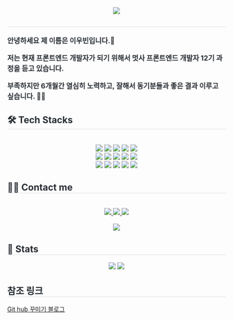 <div align= "center">
    <img src="https://capsule-render.vercel.app/api?type=waving&color=4ec6be&height=240&text=Hello%20World!%20🖐%20I'm%20WooBin&animation=fadeIn&fontColor=ffffff&fontSize=50" />
    </div>
    <div style="text-align: left;"> 
    <h2 style="border-bottom: 1px solid #d8dee4; color: #282d33;">  </h2>  
    <div style="font-weight: 700; font-size: 16px; text-align: left; color: #282d33;">
    <p><strong>안녕하세요 제 이름은 이우빈입니다.🙌</strong></p> 
    <p><strong>저는 현재 프론트엔드 개발자가 되기 위해서 멋사 프론트엔드 개발자 12기 과정을 듣고 있습니다.</strong></p> 
    <p><strong>부족하지만 6개월간 열심히 노력하고, 잘해서 동기분들과 좋은 결과 이루고 싶습니다. 🏃‍♂️</strong></p> 
    </div> 
    </div>
    <div style="text-align: left;">
    <h2 style="border-bottom: 1px solid #d8dee4; color: #282d33;"> 🛠️ Tech Stacks </h2> <br> 
    <div  align= "center"> <img src="https://img.shields.io/badge/HTML5-E34F26?style=for-the-badge&logo=HTML5&logoColor=white">
          <img src="https://img.shields.io/badge/CSS3-1572B6?style=for-the-badge&logo=CSS3&logoColor=white">
          <img src="https://img.shields.io/badge/Git-F05032?style=for-the-badge&logo=Git&logoColor=white">
          <img src="https://img.shields.io/badge/GitHub Pages-222222?style=for-the-badge&logo=GitHub Pages&logoColor=white">
          <img src="https://img.shields.io/badge/Github-181717?style=for-the-badge&logo=Github&logoColor=white">
          <br/><img src="https://img.shields.io/badge/Gulp-CF4647?style=for-the-badge&logo=Gulp&logoColor=white">
          <img src="https://img.shields.io/badge/Javascript-F7DF1E?style=for-the-badge&logo=Javascript&logoColor=white">
          <img src="https://img.shields.io/badge/Node.js-339933?style=for-the-badge&logo=Node.js&logoColor=white">
          <img src="https://img.shields.io/badge/Notion-000000?style=for-the-badge&logo=Notion&logoColor=white">
          <img src="https://img.shields.io/badge/Prettier-F7B93E?style=for-the-badge&logo=Prettier&logoColor=white">
          <br/><img src="https://img.shields.io/badge/React-61DAFB?style=for-the-badge&logo=React&logoColor=white">
          <img src="https://img.shields.io/badge/Sass-CC6699?style=for-the-badge&logo=Sass&logoColor=white">
          <img src="https://img.shields.io/badge/Slack-4A154B?style=for-the-badge&logo=Slack&logoColor=white">
          <img src="https://img.shields.io/badge/Tailwind CSS-06B6D4?style=for-the-badge&logo=Tailwind CSS&logoColor=white">
          <img src="https://img.shields.io/badge/Vue.js-4FC08D?style=for-the-badge&logo=Vue.js&logoColor=white">
          <br/></div>
    </div>
    <div style="text-align: left;">
    <h2 style="border-bottom: 1px solid #d8dee4; color: #282d33;"> 🧑‍💻 Contact me </h2> <br> 
    <div align= "center"> <a href=https://www.instagram.com/wo_hyeo/> <img src="https://img.shields.io/badge/Instagram-E4405F?style=for-the-badge&logo=Instagram&logoColor=white&link=https://www.instagram.com/wo_hyeo/"> </a>
         <a href=https://velog.io/@dnqls9875/posts> <img src="https://img.shields.io/badge/Velog-20C997?style=for-the-badge&logo=Velog&logoColor=white&link=https://velog.io/@dnqls9875/posts"> </a>
         <a href=mailto:dnqls3334@gmail.com> <img src="https://img.shields.io/badge/Gmail-EA4335?style=for-the-badge&logo=Gmail&logoColor=white&link=mailto:dnqls3334@gmail.com"> </a>
          </div>  <br> 
    <div align= "center"> <a href="https://hits.seeyoufarm.com"> <img src="https://hits.seeyoufarm.com/api/count/incr/badge.svg?url=https%3A%2F%2Fgithub.com%2Fdnqls9875%2F&count_bg=%23000000&title_bg=%23000000&icon=github.svg&icon_color=%23FFFFFF&title=GitHub&edge_flat=false"/></a>
       </div> 
    </div>
    <div align= "left"> 
    <h2 style="border-bottom: 1px solid #d8dee4; color: #282d33;"> 🏅 Stats </h2> <div align= "center"> <img src="https://github-readme-stats.vercel.app/api?username=dnqls9875&theme=catppuccin_latte&show_icons=true"
         /> <img src="https://github-readme-stats.vercel.app/api/top-langs/?username=dnqls9875&layout=compact&theme=catppuccin_latte"
           /> </div> 
    </div>

<h2 style="border-bottom: 1px solid #d8dee4; color: #282d33;"> 참조 링크</h2>

[Git hub 꾸미기 블로그][blog]

[blog]: https://divheer.tistory.com/206
